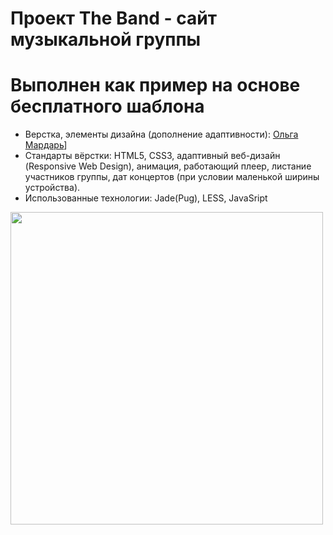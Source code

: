 # Проект The Band - сайт музыкальной группы
# Выполнен как пример на основе бесплатного шаблона

* Верстка, элементы дизайна (дополнение адаптивности): [Ольга Мардарь](https://htmlacademy.ru/profile/id144410)]
* Стандарты вёрстки: HTML5, CSS3, адаптивный веб-дизайн (Responsive Web Design), анимация, 
                     работающий плеер, листание участников группы, дат концертов (при условии маленькой ширины устройства).
* Использованные технологии: Jade(Pug), LESS, JavaSript


<img width="500" alt="" src="https://github.com/mardarolya/mardarolya.github.com/img/the-band.jpg">
